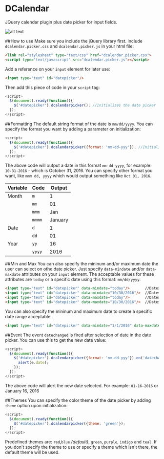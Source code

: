DCalendar
=========

JQuery calendar plugin plus date picker for input fields.

![alt text](https://lh3.googleusercontent.com/rdr-F4nAgfPuWVaYJPWyT-DifPHXOlD3drdnBQcsLABNWh7WKo-9KOTe7d_feYC3M9MiZEeQlzGrqj1qml6sq7UrBQOC8j4IHEqHockVXZgvKDgpz-OCSGlOcFUN9o5VjTUaWXB6GN4DgEhEGd9IhUjiHVQWPPiu7Sn1R8Exlxlly5I3fgFD_BidBCkl1wESzzeUOxiZ90o97mG2alR_b-794fQgmcOcm241jbAZqBOMlzlzTmdSnD_2FYEX1ZnC4qO4euqQK0xb3rfyMZITOLIIfNw4r8o2WW_L8aydVGO5Q-E8uI2ckBFmrMDkCBOAIzaa9_QxG9plcRaJ8SvdvwQRA6DIgjxgzk7m1Kt5gPB8SJDn761k_qGYXStWEfGt2TRM4RIpN0i9GHpQazz-pylGIa-G2ZW8ACFWshX2UOBFb9PyHq6z5WNXuYwv1y_XAeK8h89ZyGLE7uA-Fbpb9bgEtkCwlQhDoDV6jK5sLVTZ3Jrtr3hmBC58B9qfMyry9mkvKWI0Ea_811SEokJubSUhroiB_3-lXkTSAdV5SmIhBEIuf-88qkca-KnpxRtSIQpkdLQeNyUs0Y-2VwDZ8fJ1xO29V2En9fQqz7BuLAmzJbcmhO9b=w342-h424-no "Date picker")

##How to use
Make sure you include the jQuery library first.
Include `dcalendar.picker.css` and `dcalendar.picker.js` in your html file:
```html
<link rel="stylesheet" type="text/css" href="dcalendar.picker.css">
<script type="text/javascript" src="dcalendar.picker.js"></script>
```

Add a reference on your `input` element for later use:
```html
<input type="text" id="datepicker"/>
```

Then add this piece of code in your `script` tag:
```javascript
<script>
  $(document).ready(function(){
    $('#datepicker').dcalendarpicker(); //Initializes the date picker
  });
</script>
```

##Formatting
The default string format of the date is `mm/dd/yyyy`. You can specify the format you want by adding a parameter on initialization:
```javascript
<script>
  $(document).ready(function(){
    $('#datepicker').dcalendarpicker({format: 'mm-dd-yyy'}); //Initializes the date picker and uses the specified format
  });
</script>
```
The above code will output a date in this format `mm-dd-yyyy`, for example: `10-31-2016` - which is October 31, 2016.
You can specify other format you want, like `mmm dd, yyyy` which would output something like `Oct 01, 2016`.

| Variable      | Code         | Output  |
| ------------- |--------------|---------|
| Month         | `m`          | 1       |
|               | `mm`         | 01      |
|               | `mmm`        | Jan     |
|               | `mmmm`       | January |
| Date          | `d`          | 1       |
|               | `dd`         | 01      |
| Year          | `yy`         | 16      |
|               | `yyyy`       | 2016    |

##Min and Max
You can also specify the mininum and/or maximum date the user can select on othe date picker.
Just specify `data-mindate` and/or `data-maxdate` attributes on your `input` element. The acceptable values for these attributes are `today` or a specific date using this format: `mm/dd/yyyy`:
```html
<input type="text" id="datepicker" data-mindate="today"/>       //Dates enabled ranges from the current date onwards.
<input type="text" id="datepicker" data-mindate="10/30/2016"/>  //Dates enabled ranges from October 30, 2016 onwards.
<input type="text" id="datepicker" data-maxdate="today"/>       //Dates enabled ranges from earlier dates until current date.
<input type="text" id="datepicker" data-maxdate="10/30/2016"/>  //Dates enabled ranges from previous dates of October 10, 2016 until October 10, 2016
```
You can also specify the mininum and maximum date to create a specific date range acceptable:
```html
<input type="text" id="datepicker" data-mindate="1/1/2016" data-maxdate="2/1/2016"/>  //Dates enabled ranges from January 1 to February 1, 2016
```

##Event
The event `datechanged` is fired after selection of date in the date picker.
You can use this to get the new date value:
```javascript
<script>
  $(document).ready(function(){
    $('#datepicker').dcalendarpicker({format: 'mm-dd-yyy'}).on('datechanged', function(e){
      alert(e.date);
    });
  });
</script>
```
The above code will alert the new date selected. For example: `01-16-2016` or January 16, 2016

##Themes
You can specify the color theme of the date picker by adding `theme` option upon initialization:
```javascript
<script>
  $(document).ready(function(){
    $('#datepicker').dcalendarpicker({theme: 'green'});
  });
</script>
```
Predefined themes are: `red`,`blue` *(default)*, `green`, `purple`, `indigo` and `teal`.
If you don't specify the theme to use or specify a theme which isn't there, the default theme will be used.
